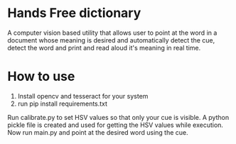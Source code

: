 # Hands Free dictionary
A computer vision based utility that allows user to point at the word in a document whose meaning is desired and automatically detect the cue, detect the word and print and read aloud it's meaning in real time.

# How to use
1) Install opencv and tesseract for your system
2) run	pip install requirements.txt

Run calibrate.py to set HSV values so that only your cue is visible. A python pickle file is created and used for getting the HSV values while execution.
Now run main.py and point at the desired word using the cue.


